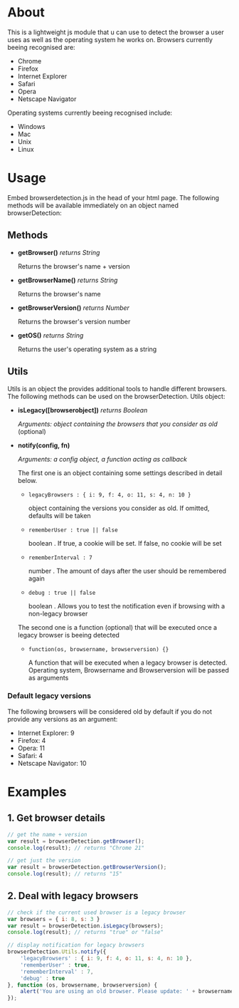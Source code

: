 # About

This is a lightweight js module that u can use to detect the browser a user uses as well as the operating system he works on. Browsers currently beeing recognised are:

- Chrome
- Firefox
- Internet Explorer
- Safari
- Opera
- Netscape Navigator

Operating systems currently beeing recognised include:

- Windows
- Mac
- Unix
- Linux

# Usage

Embed browserdetection.js in the head of your html page. The following methods will be available immediately on an object named browserDetection:

## Methods

- __getBrowser()__ *returns String*

   Returns the browser's name + version

- __getBrowserName()__ *returns String*

   Returns the browser's name

- __getBrowserVersion()__ *returns Number*

   Returns the browser's version number

- __getOS()__ *returns String*

   Returns the user's operating system as a string

## Utils

Utils is an object the provides additional tools to handle different browsers. The following methods can be used on the browserDetection. Utils object:

- __isLegacy([browserobject])__ *returns Boolean*

   _Arguments: object containing the browsers that you consider as old_ (optional)

- __notify(config, fn)__

   _Arguments: a config object, a function acting as callback_
   
   The first one is an object containing some settings described in detail below.
   
   - ```legacyBrowsers : { i: 9, f: 4, o: 11, s: 4, n: 10 } ```
   
      object containing the versions you consider as old. If omitted, defaults will be taken
   - ```rememberUser : true || false ```
   
      boolean . If true, a cookie will be set. If false, no cookie will be set
   - ```rememberInterval : 7 ```
   
      number . The amount of days after the user should be remembered again
   - ```debug : true || false ```
   
      boolean . Allows you to test the notification even if browsing with a non-legacy browser
   
   The second one is a function (optional) that will be executed once a legacy browser is beeing detected
   
   - ```function(os, browsername, browserversion) {} ```
   
      A function that will be executed when a legacy browser is detected. Operating system, Browsername and Browserversion will be passed as arguments

### Default legacy versions

The following browsers will be considered old by default if you do not provide any versions as an argument:

- Internet Explorer: 	9
- Firefox: 	4
- Opera: 	11
- Safari: 	4
- Netscape Navigator: 	10

# Examples

## 1. Get browser details
```javascript
// get the name + version
var result = browserDetection.getBrowser();
console.log(result); // returns "Chrome 21"

// get just the version
var result = browserDetection.getBrowserVersion();
console.log(result); // returns "15"
```

## 2. Deal with legacy browsers
```javascript
// check if the current used browser is a legacy browser
var browsers = { i: 8, s: 3 }
var result = browserDetection.isLegacy(browsers);
console.log(result); // returns "true" or "false"

// display notification for legacy browsers
browserDetection.Utils.notify({
	'legacyBrowsers' : { i: 9, f: 4, o: 11, s: 4, n: 10 },
	'rememberUser' : true,
	'rememberInterval' : 7,
	'debug' : true
}, function (os, browsername, browserversion) {
	alert('You are using an old browser. Please update: ' + browsername + ' ' + browserversion);
});
```